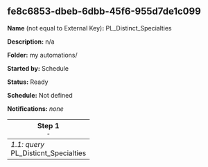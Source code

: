 ## fe8c6853-dbeb-6dbb-45f6-955d7de1c099

**Name** (not equal to External Key)**:** PL_Distinct_Specialties

**Description:** n/a

**Folder:** my automations/

**Started by:** Schedule

**Status:** Ready

**Schedule:** Not defined

**Notifications:** _none_


| Step 1<br>_<small>-</small>_ |
| --- |
| _1.1: query_<br>PL_Disticnt_Specialties |
